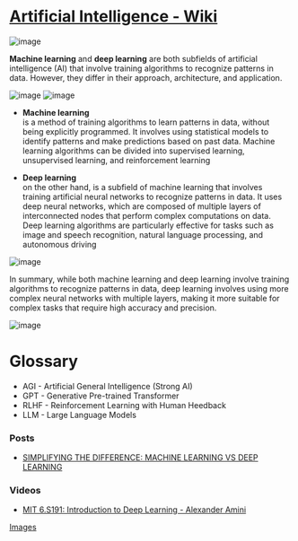 # [Artificial Intelligence - Wiki](https://en.wikipedia.org/wiki/Artificial_intelligence)

![image](https://user-images.githubusercontent.com/8178412/226201043-a01b3bfe-45fc-42c7-8a2e-7f583744efcd.png)

**Machine learning** and **deep learning** are both subfields of artificial intelligence (AI) that involve training algorithms to recognize patterns in data. However, they differ in their approach, architecture, and application.

![image](https://user-images.githubusercontent.com/8178412/226199074-eeacf7c1-6e81-49b5-b800-c1a43eca1a84.png)
![image](https://user-images.githubusercontent.com/8178412/226201520-6e78f603-ac7e-4977-833c-6be4cd261494.png)

- **Machine learning** <br/> 
is a method of training algorithms to learn patterns in data, without being explicitly programmed. It involves using statistical models to identify patterns and make predictions based on past data. Machine learning algorithms can be divided into supervised learning, unsupervised learning, and reinforcement learning

- **Deep learning** <br/>
on the other hand, is a subfield of machine learning that involves training artificial neural networks to recognize patterns in data. It uses deep neural networks, which are composed of multiple layers of interconnected nodes that perform complex computations on data. Deep learning algorithms are particularly effective for tasks such as image and speech recognition, natural language processing, and autonomous driving

![image](https://user-images.githubusercontent.com/8178412/226199227-43b50f96-4672-4740-a6c2-b558f50ef171.png)

In summary, while both machine learning and deep learning involve training algorithms to recognize patterns in data, deep learning involves using more complex neural networks with multiple layers, making it more suitable for complex tasks that require high accuracy and precision.

![image](https://user-images.githubusercontent.com/8178412/226199275-eefc4de8-1157-47fc-8e7c-0924268ea858.png)

# Glossary

- AGI - Artificial General Intelligence (Strong AI)
- GPT - Generative Pre-trained Transformer
- RLHF - Reinforcement Learning with Human Heedback
- LLM - Large Language Models

### Posts

- [SIMPLIFYING THE DIFFERENCE: MACHINE LEARNING VS DEEP LEARNING](https://www.scs.org.sg/articles/machine-learning-vs-deep-learning)

### Videos

- [MIT 6.S191: Introduction to Deep Learning - Alexander Amini](https://www.youtube.com/playlist?list=PLtBw6njQRU-rwp5__7C0oIVt26ZgjG9NI)

[Images](https://github.com/giokoguashvili/knowledge/issues/1#issuecomment-1475355532)